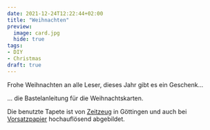 ```yaml
---
date: 2021-12-24T12:22:44+02:00
title: "Weihnachten"
preview:
  image: card.jpg
  hide: true
tags:
- DIY
- Christmas
draft: true
---
```


Frohe Weihnachten an alle Leser, dieses Jahr gibt es ein Geschenk...
<!--more-->

... die Bastelanleitung für die Weihnachtskarten.

Die benutzte Tapete ist von [Zeitzeug](http://zeitzeug.de/) in Göttingen und auch bei [Vorsatzpapier](https://vorsatzpapier.projektemacher.org/post/tapete-16/) hochauflösend abgebildet.
